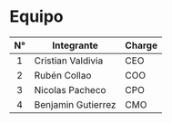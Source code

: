 # Equipo

|  N°   | Integrante         | Charge |
| :---: | ------------------ | ------ |
|   1   | Cristian Valdivia  | CEO    |
|   2   | Rubén Collao       | COO    |
|   3   | Nicolas Pacheco    | CPO    |
|   4   | Benjamin Gutierrez | CMO    |


[//begin]: # "Autogenerated link references for markdown compatibility"
[ioled]: ioled "iOLED"
[//end]: # "Autogenerated link references"